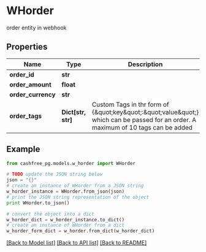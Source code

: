 # WHorder

order entity in webhook

## Properties
Name | Type | Description | Notes
------------ | ------------- | ------------- | -------------
**order_id** | **str** |  | [optional] 
**order_amount** | **float** |  | [optional] 
**order_currency** | **str** |  | [optional] 
**order_tags** | **Dict[str, str]** | Custom Tags in thr form of {\&quot;key\&quot;:\&quot;value\&quot;} which can be passed for an order. A maximum of 10 tags can be added | [optional] 

## Example

```python
from cashfree_pg.models.w_horder import WHorder

# TODO update the JSON string below
json = "{}"
# create an instance of WHorder from a JSON string
w_horder_instance = WHorder.from_json(json)
# print the JSON string representation of the object
print WHorder.to_json()

# convert the object into a dict
w_horder_dict = w_horder_instance.to_dict()
# create an instance of WHorder from a dict
w_horder_form_dict = w_horder.from_dict(w_horder_dict)
```
[[Back to Model list]](../README.md#documentation-for-models) [[Back to API list]](../README.md#documentation-for-api-endpoints) [[Back to README]](../README.md)


